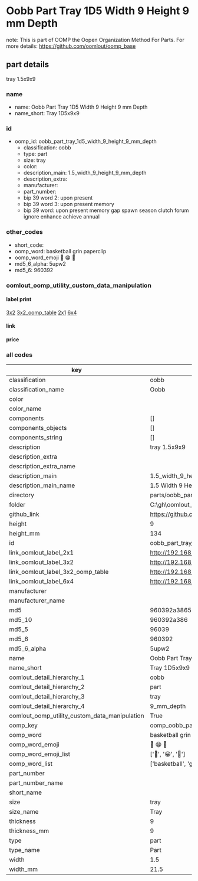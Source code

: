 # Oobb Part Tray 1D5 Width 9 Height 9 mm Depth  

note: This is part of OOMP the Oopen Organization Method For Parts. For more details: https://github.com/oomlout/oomp_base

##  part details
  



tray 1.5x9x9



### name
* name: Oobb Part Tray 1D5 Width 9 Height 9 mm Depth
* name_short: Tray 1D5x9x9 
### id
* oomp_id: oobb_part_tray_1d5_width_9_height_9_mm_depth
  * classification: oobb
  * type: part
  * size: tray
  * color: 
  * description_main: 1.5_width_9_height_9_mm_depth
  * description_extra: 
  * manufacturer: 
  * part_number: 
  * bip 39 word 2: upon present
  * bip 39 word 3: upon present memory
  * bip 39 word: upon present memory gap spawn season clutch forum ignore enhance achieve annual

### other_codes
* short_code: 
* oomp_word: basketball grin paperclip
* oomp_word_emoji :basketball: :grin: :paperclip:
* md5_6_alpha: 5upw2
* md5_6: 960392






### oomlout_oomp_utility_custom_data_manipulation
#### label print
[3x2](http://192.168.1.245:1112/?label=oomp%205upw2)
[3x2_oomp_table](http://192.168.1.108:1112/?label=oomp%205upw2)
[2x1](http://192.168.1.242:1112/?label=oomp%205upw2)
[6x4](http://192.168.1.55:1112/?label=oomp%205upw2)    

#### link

                              

#### price







### all codes 
| key | value |  
| --- | --- |  
| classification | oobb |  
| classification_name | Oobb |  
| color |  |  
| color_name |  |  
| components | [] |  
| components_objects | [] |  
| components_string | [] |  
| description | tray 1.5x9x9 |  
| description_extra |  |  
| description_extra_name |  |  
| description_main | 1.5_width_9_height_9_mm_depth |  
| description_main_name | 1.5 Width 9 Height 9 mm Depth |  
| directory | parts/oobb_part_tray_1d5_width_9_height_9_mm_depth |  
| folder | C:\gh\oomlout_oobb_version_4_generated_parts\parts\oobb_part_tray_1d5_width_9_height_9_mm_depth |  
| github_link | https://github.com/oomlout/oomlout_oomp_part_src/tree/main/parts/oobb_part_tray_1d5_width_9_height_9_mm_depth |  
| height | 9 |  
| height_mm | 134 |  
| id | oobb_part_tray_1d5_width_9_height_9_mm_depth |  
| link_oomlout_label_2x1 | http://192.168.1.242:1112/?label=oomp%205upw2 |  
| link_oomlout_label_3x2 | http://192.168.1.245:1112/?label=oomp%205upw2 |  
| link_oomlout_label_3x2_oomp_table | http://192.168.1.108:1112/?label=oomp%205upw2 |  
| link_oomlout_label_6x4 | http://192.168.1.55:1112/?label=oomp%205upw2 |  
| manufacturer |  |  
| manufacturer_name |  |  
| md5 | 960392a3865ba59308e855f515ea8777 |  
| md5_10 | 960392a386 |  
| md5_5 | 96039 |  
| md5_6 | 960392 |  
| md5_6_alpha | 5upw2 |  
| name | Oobb Part Tray 1D5 Width 9 Height 9 mm Depth |  
| name_short | Tray 1D5x9x9  |  
| oomlout_detail_hierarchy_1 | oobb |  
| oomlout_detail_hierarchy_2 | part |  
| oomlout_detail_hierarchy_3 | tray |  
| oomlout_detail_hierarchy_4 | 9_mm_depth |  
| oomlout_oomp_utility_custom_data_manipulation | True |  
| oomp_key | oomp_oobb_part_tray_1d5_width_9_height_9_mm_depth |  
| oomp_word | basketball grin paperclip |  
| oomp_word_emoji | :basketball: :grin: :paperclip: |  
| oomp_word_emoji_list | [':basketball:', ':grin:', ':paperclip:'] |  
| oomp_word_list | ['basketball', 'grin', 'paperclip'] |  
| part_number |  |  
| part_number_name |  |  
| short_name |  |  
| size | tray |  
| size_name | Tray |  
| thickness | 9 |  
| thickness_mm | 9 |  
| type | part |  
| type_name | Part |  
| width | 1.5 |  
| width_mm | 21.5 |  
